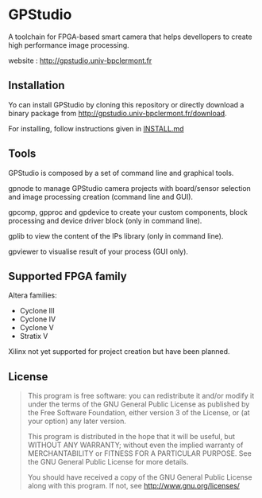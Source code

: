 # GPStudio

A toolchain for FPGA-based smart camera that helps devellopers to
create high performance image processing. 

website : <http://gpstudio.univ-bpclermont.fr>

## Installation
Yo can install GPStudio by cloning this repository or directly download 
a binary package from <http://gpstudio.univ-bpclermont.fr/download>.

For installing, follow instructions given in [INSTALL.md](INSTALL.md)

## Tools
GPStudio is composed by a set of command line and graphical tools.

gpnode to manage GPStudio camera projects with board/sensor selection
and image processing creation (command line and GUI).

gpcomp, gpproc and gpdevice to create your custom components, block
processing and device driver block (only in command line).

gplib to view the content of the IPs library (only in command line).

gpviewer to visualise result of your process (GUI only).

## Supported FPGA family

Altera families:

* Cyclone III
* Cyclone IV
* Cyclone V
* Stratix V

Xilinx not yet supported for project creation but have been planned.

## License
> This program is free software: you can redistribute it and/or modify
> it under the terms of the GNU General Public License as published by
> the Free Software Foundation, either version 3 of the License, or
> (at your option) any later version.
> 
> This program is distributed in the hope that it will be useful,
> but WITHOUT ANY WARRANTY; without even the implied warranty of
> MERCHANTABILITY or FITNESS FOR A PARTICULAR PURPOSE.  See the
> GNU General Public License for more details.
> 
> You should have received a copy of the GNU General Public License
> along with this program.  If not, see <http://www.gnu.org/licenses/>
